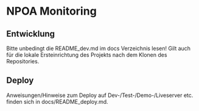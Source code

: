 NPOA Monitoring
==================

Entwicklung
-----------
Bitte unbedingt die README_dev.md im docs Verzeichnis lesen! Gilt auch für die lokale Ersteinrichtung des Projekts nach dem Klonen des Repositories.

Deploy
----------
Anweisungen/Hinweise zum Deploy auf Dev-/Test-/Demo-/Liveserver etc. finden sich in docs/README_deploy.md.
